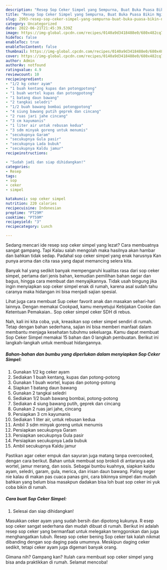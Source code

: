 ```yaml
---
description: "Resep Sop Ceker Simpel yang Sempurna, Buat Buka Puasa Bikin Ngiler"
title: "Resep Sop Ceker Simpel yang Sempurna, Buat Buka Puasa Bikin Ngiler"
slug: 2993-resep-sop-ceker-simpel-yang-sempurna-buat-buka-puasa-bikin-ngiler
category: Uncategorized
date: 2022-06-21T21:45:39.539Z
image: https://img-global.cpcdn.com/recipes/0140a9d3418488e0/680x482cq70/sop-ceker-simpel-foto-resep-utama.jpg
hideToc: false
enableToc: true
enableTocContent: false
thumbnail: https://img-global.cpcdn.com/recipes/0140a9d3418488e0/680x482cq70/sop-ceker-simpel-foto-resep-utama.jpg
cover: https://img-global.cpcdn.com/recipes/0140a9d3418488e0/680x482cq70/sop-ceker-simpel-foto-resep-utama.jpg
author: Admin
authorAv: notfound
ratingvalue: 4.9
reviewcount: 10
recipeingredient:
- "1/2 kg ceker ayam"
- "1 buah kentang kupas dan potongpotong"
- "1 buah wortel kupas dan potongpotong"
- "1 batang daun bawang"
- "2 tangkai seledri"
- "1/2 buah bawang bombai potongpotong"
- "4 siung bawang putih geprek dan cincang"
- "2 ruas jari jahe cincang"
- "3 cm kayumanis"
- "1 liter air untuk rebusan kedua"
- "3 sdm minyak goreng untuk menumis"
- "secukupnya Garam"
- "secukupnya Gula pasir"
- "secukupnya Lada bubuk"
- "secukupnya Kaldu jamur"
recipeinstructions:

- "Sudah jadi dan siap dihidangkan!"
categories:
- Resep
tags:
- sop
- ceker
- simpel

katakunci: sop ceker simpel 
nutrition: 220 calories
recipecuisine: Indonesian
preptime: "PT29M"
cooktime: "PT59M"
recipeyield: "3"
recipecategory: Lunch

---
```



Sedang mencari ide resep sop ceker simpel yang lezat? Cara membuatnya sangat gampang. Tapi Kalau salah mengolah maka hasilnya akan hambar dan bahkan tidak sedap. Padahal sop ceker simpel yang enak harusnya Kan punya aroma dan cita rasa yang dapat memancing selera kita.


Banyak hal yang sedikit banyak mempengaruhi kualitas rasa dari sop ceker simpel, pertama dari jenis bahan, kemudian pemilihan bahan segar dan bagus, hingga cara membuat dan menyajikannya. Tidak usah bingung jika ingin menyiapkan sop ceker simpel enak di rumah, karena asal sudah tahu caranya maka hidangan ini bisa menjadi sajian spesial.

Lihat juga cara membuat Sup ceker favorit anak dan masakan sehari-hari lainnya. Dengan memakai Cookpad, kamu menyetujui Kebijakan Cookie dan Ketentuan Pemakaian.. Sop ceker simpel ceker SDH di rebus.


Nah, kali ini kita coba, yuk, kreasikan sop ceker simpel sendiri di rumah. Tetap dengan bahan sederhana, sajian ini bisa memberi manfaat dalam membantu menjaga kesehatan tubuhmu sekeluarga. Kamu dapat membuat Sop Ceker Simpel memakai 15 bahan dan 0 langkah pembuatan. Berikut ini langkah-langkah untuk membuat hidangannya.

<!--inarticleads1-->

##### Bahan-bahan dan bumbu yang diperlukan dalam menyiapkan Sop Ceker Simpel:

1. Gunakan 1/2 kg ceker ayam
1. Sediakan 1 buah kentang, kupas dan potong-potong
1. Gunakan 1 buah wortel, kupas dan potong-potong
1. Siapkan 1 batang daun bawang
1. Gunakan 2 tangkai seledri
1. Sediakan 1/2 buah bawang bombai, potong-potong
1. Sediakan 4 siung bawang putih, geprek dan cincang
1. Gunakan 2 ruas jari jahe, cincang
1. Persiapkan 3 cm kayumanis
1. Sediakan 1 liter air, untuk rebusan kedua
1. Ambil 3 sdm minyak goreng untuk menumis
1. Persiapkan secukupnya Garam
1. Persiapkan secukupnya Gula pasir
1. Persiapkan secukupnya Lada bubuk
1. Ambil secukupnya Kaldu jamur


Pastikan agar ceker empuk dan sayuran juga matang tanpa overcooked, dengan cara berikut. Bahan untuk membuat sop brokoli di antaranya ada wortel, jamur merang, dan sosis. Sebagai bumbu kuahnya, siapkan kaldu ayam, seledri, garam, gula, merica, dan irisan daun bawang. Paling seger nie kalau di makan pas cuaca panas gini, cara bikinnya simpel dan mudah bahkan yang belum bisa masakpun dadakan bisa loh buat sop ceker ini yuk coba bikin di rumah. 

<!--inarticleads2-->

##### Cara buat Sop Ceker Simpel:


1. Selesai dan siap dihidangkan!

Masukkan ceker ayam yang sudah bersih dan dipotong kukunya. R esep sop ceker sangat sederhana dan mudah dibuat di rumah. Berikut ini adalah resep sop ceker yang bermanfaat untuk melegakan ternggorokan dan juga menghangatkan tubuh. Resep sop ceker bening Sop ceker tak kalah nikmat dibanding dengan sop daging pada umumnya. Meskipun daging ceker sedikit, tetapi ceker ayam juga digemari banyak orang. 

Gimana nih? Gampang kan? Itulah cara membuat sop ceker simpel yang bisa anda praktikkan di rumah. Selamat mencoba!
